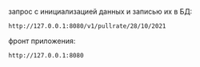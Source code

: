 запрос с инициализацией данных и записью их в БД:
```
http://127.0.0.1:8080/v1/pullrate/28/10/2021
```

фронт приложения:
```
http://127.0.0.1:8080
```